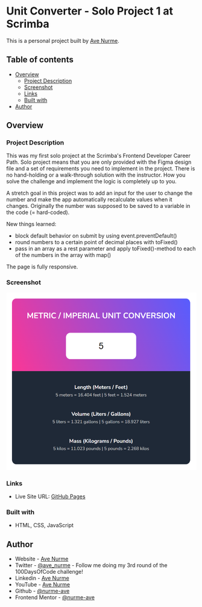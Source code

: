 # Unit Converter - Solo Project 1 at Scrimba

This is a personal project built by [Ave Nurme](https://www.avenurme.dev).

## Table of contents

- [Overview](#overview)
  - [Project Description](#project-description)
  - [Screenshot](#screenshot)
  - [Links](#links)
  - [Built with](#built-with)
- [Author](#author)

## Overview

### Project Description

This was my first solo project at the Scrimba's Frontend Developer Career Path. Solo project means that you are only provided with the Figma design file and a set of requirements you need to implement in the project. There is no hand-holding or a walk-through solution with the instructor. How you solve the challenge and implement the logic is completely up to you.

A stretch goal in this project was to add an input for the user to change the number and make the app automatically recalculate values when it changes. Originally the number was supposed to be saved to a variable in the code (= hard-coded).

New things learned:
- block default behavior on submit by using event.preventDefault()
- round numbers to a certain point of decimal places with toFixed()
- pass in an array as a rest parameter and apply toFixed()-method to each of the numbers in the array with map()

The page is fully responsive.

### Screenshot

![Screenshot of my solution](/unit-converter.png)

### Links

- Live Site URL: [GitHub Pages](https://nurme-ave.github.io/scrimba-solo-project-unit-converter/)

### Built with

- HTML, CSS, JavaScript

## Author

- Website - [Ave Nurme](https://www.avenurme.dev)
- Twitter - [@ave\_nurme](https://twitter.com/ave_nurme) - Follow me doing my 3rd round of the 100DaysOfCode challenge!
- Linkedin - [Ave Nurme](https://www.linkedin.com/in/ave-nurme)
- YouTube - [Ave Nurme](https://www.youtube.com/channel/UC_kKIEE66Wa5bAxjqoI1A8w/videos)
- Github - [@nurme-ave](https://github.com/nurme-ave)
- Frontend Mentor - [@nurme-ave](https://www.frontendmentor.io/profile/nurme-ave)
